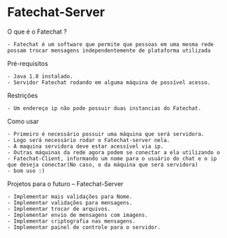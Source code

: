 Fatechat-Server
===============

O que é o Fatechat ?

	- Fatechat é um software que permite que pessoas em uma mesma rede possam trocar mensagens independentemente de plataforma utilizada 


Pré-requisitos

	- Java 1.8 instalado.
	- Servidor Fatechat rodando em alguma máquina de possível acesso.


Restrições

	- Um endereço ip não pode possuir duas instancias do Fatechat.

	
Como usar

	- Primeiro é necessário possuir uma máquina que será servidora.
	- Logo será necessário rodar o Fatechat-server nela.
	- A maquina servidora deve estar acessível via ip.
	- Outras máquinas da rede agora podem se conectar a ela utilizando o
	- Fatechat-Client, informando um nome para o usuário do chat e o ip que deseja conectar(No caso, o da máquina que será servidora)
	- bom uso :)


Projetos para o futuro – Fatechat-Server

	- Implementar mais validações para Nome.
	- Implementar validações para mensagens.
	- Implementar trocar de arquivos.
	- Implementar envio de mensagens com imagens.
	- Implementar criptografia nas mensagens.
	- Implementar painel de controle para o servidor.
